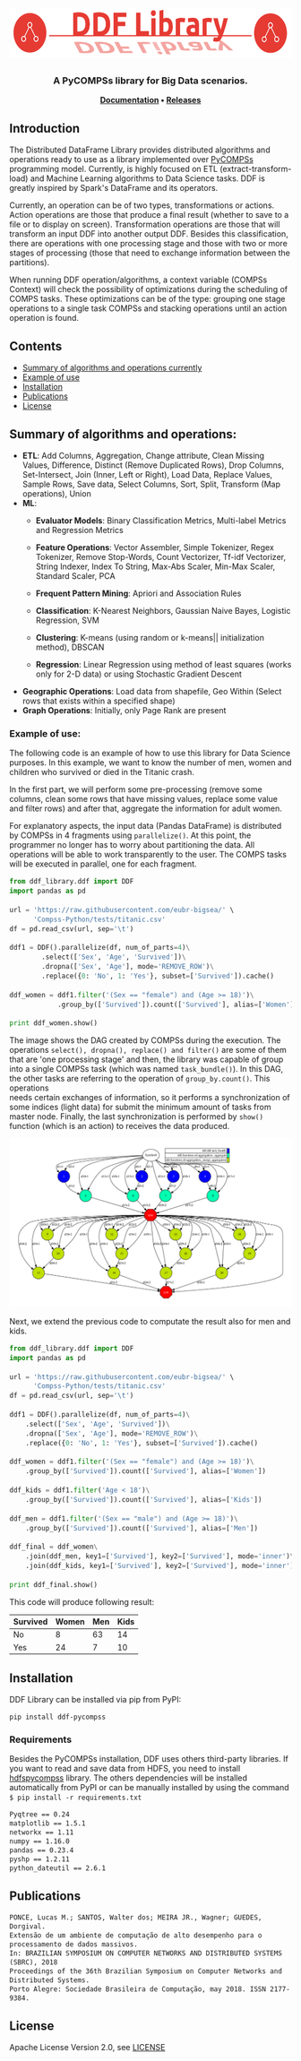 <h1 align="center">  
    <img src="./docs/source/ddf-logo.png" alt="Distributed DataFrame (DDF) Library" height="90px">    
</h1>

<h3 align="center">A PyCOMPSs library for Big Data scenarios.</h3>

<p align="center"><b>
    <a href="https://eubr-bigsea.github.io/Compss-Python/">Documentation</a> •
    <a href="https://github.com/eubr-bigsea/Compss-Python/releases">Releases</a>
</b>

</p>



## Introduction

The Distributed DataFrame Library provides distributed algorithms and operations ready to use as a library 
implemented over [PyCOMPSs](https://pypi.org/project/pycompss/) programming model. Currently, is highly focused on 
ETL (extract-transform-load) and Machine Learning algorithms to Data Science tasks. DDF is greatly inspired by Spark's 
DataFrame and its operators.

Currently, an operation can be of two types, transformations or actions. Action operations are those that produce 
a final result (whether to save to a file or to display on screen). Transformation operations are those that will 
transform an input DDF into another output DDF. Besides this classification, there are operations with one processing 
stage and those with two or more stages of processing (those that need to exchange information between the partitions).

When running DDF operation/algorithms, a context variable (COMPSs Context) will check the possibility of 
optimizations during the scheduling of COMPS tasks. These optimizations can be of the type: grouping one stage 
operations to a single task COMPSs and stacking operations until an action operation is found.


## Contents

- [Summary of algorithms and operations currently](#summary-of-algorithms-and-operations)
- [Example of use](#example-of-use)
- [Installation](#Installation)
- [Publications](#publications)
- [License](#license)

 
## Summary of algorithms and operations:

 - **ETL**: Add Columns, Aggregation, Change attribute, Clean Missing Values, Difference, Distinct (Remove Duplicated Rows), 
 Drop Columns, Set-Intersect, Join (Inner, Left or Right), Load Data, Replace Values, Sample Rows, Save data, 
 Select Columns, Sort, Split, Transform (Map operations), Union
 - **ML**:
   - **Evaluator Models**: Binary Classification Metrics, Multi-label Metrics and Regression Metrics
   - **Feature Operations**: Vector Assembler, Simple Tokenizer, Regex Tokenizer, Remove Stop-Words,
           Count Vectorizer, Tf-idf Vectorizer, String Indexer,
           Index To String, Max-Abs Scaler, Min-Max Scaler, Standard Scaler, PCA
   
   - **Frequent Pattern Mining**: Apriori and Association Rules
   - **Classification**: K-Nearest Neighbors, Gaussian Naive Bayes, Logistic Regression, SVM
   - **Clustering**: K-means (using random or k-means|| initialization method), DBSCAN
   - **Regression**: Linear Regression using method of least squares (works only for 2-D data) or using 
   Stochastic Gradient Descent
  - **Geographic Operations**: Load data from shapefile, Geo Within (Select rows that exists within a specified shape)
  - **Graph Operations**: Initially, only Page Rank are present

 
### Example of use:

The following code is an example of how to use this library for Data Science purposes. In this example, we want
to know the number of men, women and children who survived or died in the Titanic crash.

In the first part, we will perform some pre-processing (remove some columns, clean some rows that
have missing values, replace some value and filter rows) and after that, aggregate the information for adult women.

For explanatory aspects, the input data (Pandas DataFrame) is distributed by COMPSs in 4 fragments using `parallelize()`. 
At this point, the programmer no longer has to worry about partitioning the data. All operations will be able to 
work transparently to the user. The COMPS tasks will be executed in parallel, one for each fragment. 

```python
from ddf_library.ddf import DDF
import pandas as pd

url = 'https://raw.githubusercontent.com/eubr-bigsea/' \
      'Compss-Python/tests/titanic.csv'
df = pd.read_csv(url, sep='\t')

ddf1 = DDF().parallelize(df, num_of_parts=4)\
        .select(['Sex', 'Age', 'Survived'])\
        .dropna(['Sex', 'Age'], mode='REMOVE_ROW')\
        .replace({0: 'No', 1: 'Yes'}, subset=['Survived']).cache()

ddf_women = ddf1.filter('(Sex == "female") and (Age >= 18)')\
            .group_by(['Survived']).count(['Survived'], alias=['Women'])

print ddf_women.show()
```

The image shows the DAG created by COMPSs during the execution. The operations `select(), dropna(), replace() and filter()` 
are some of them that are 'one processing stage' and then, the library was capable of group into a single COMPSs task 
(which was named `task_bundle()`). In this DAG, the other tasks are referring to the operation of `group_by.count()`. This operations  
needs certain exchanges of information, so it performs a synchronization of some indices (light data) for submit the
 minimum amount of tasks from master node. Finally, the last synchronization is performed by `show()` function 
 (which is an action) to receives the data produced.

![usecase1](./docs/source/use_case_1.png)


Next, we extend the previous code to computate the result also for men and kids. 


```python
from ddf_library.ddf import DDF
import pandas as pd

url = 'https://raw.githubusercontent.com/eubr-bigsea/' \
      'Compss-Python/tests/titanic.csv'
df = pd.read_csv(url, sep='\t')

ddf1 = DDF().parallelize(df, num_of_parts=4)\
    .select(['Sex', 'Age', 'Survived'])\
    .dropna(['Sex', 'Age'], mode='REMOVE_ROW')\
    .replace({0: 'No', 1: 'Yes'}, subset=['Survived']).cache()

ddf_women = ddf1.filter('(Sex == "female") and (Age >= 18)')\
    .group_by(['Survived']).count(['Survived'], alias=['Women'])

ddf_kids = ddf1.filter('Age < 18')\
    .group_by(['Survived']).count(['Survived'], alias=['Kids'])

ddf_men = ddf1.filter('(Sex == "male") and (Age >= 18)')\
    .group_by(['Survived']).count(['Survived'], alias=['Men'])

ddf_final = ddf_women\
    .join(ddf_men, key1=['Survived'], key2=['Survived'], mode='inner')\
    .join(ddf_kids, key1=['Survived'], key2=['Survived'], mode='inner')

print ddf_final.show()

```

This code will produce following result:


| Survived  | Women | Men | Kids |
| ----------|------ | ----|----- |
| No        |   8   | 63  | 14   |
| Yes       |  24   | 7   | 10   |


## Installation

DDF Library can be installed via pip from PyPI:

    pip install ddf-pycompss


### Requirements

Besides the PyCOMPSs installation, DDF uses others third-party libraries. If you want to read and save data from HDFS, 
you need to install [hdfspycompss](https://github.com/eubr-bigsea/compss-hdfs/tree/master/Python) library. The others 
dependencies will be installed automatically from PyPI or can be manually installed by using the command `$ pip install -r requirements.txt` 

```
Pyqtree == 0.24
matplotlib == 1.5.1
networkx == 1.11
numpy == 1.16.0
pandas == 0.23.4
pyshp == 1.2.11
python_dateutil == 2.6.1
```



## Publications

```
PONCE, Lucas M.; SANTOS, Walter dos; MEIRA JR., Wagner; GUEDES, Dorgival. 
Extensão de um ambiente de computação de alto desempenho para o processamento de dados massivos. 
In: BRAZILIAN SYMPOSIUM ON COMPUTER NETWORKS AND DISTRIBUTED SYSTEMS (SBRC), 2018 
Proceedings of the 36th Brazilian Symposium on Computer Networks and Distributed Systems. 
Porto Alegre: Sociedade Brasileira de Computação, may 2018. ISSN 2177-9384.
```
## License

Apache License Version 2.0, see [LICENSE](LICENSE)
